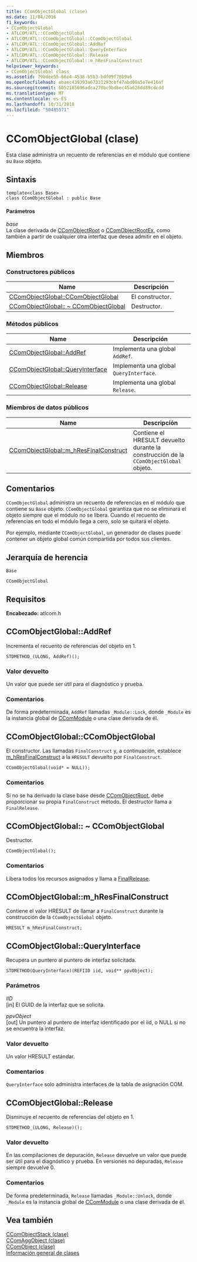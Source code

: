 ```yaml
---
title: CComObjectGlobal (clase)
ms.date: 11/04/2016
f1_keywords:
- CComObjectGlobal
- ATLCOM/ATL::CComObjectGlobal
- ATLCOM/ATL::CComObjectGlobal::CComObjectGlobal
- ATLCOM/ATL::CComObjectGlobal::AddRef
- ATLCOM/ATL::CComObjectGlobal::QueryInterface
- ATLCOM/ATL::CComObjectGlobal::Release
- ATLCOM/ATL::CComObjectGlobal::m_hResFinalConstruct
helpviewer_keywords:
- CComObjectGlobal class
ms.assetid: 79bdee55-66e4-4536-b5b3-bdf09f78b9a6
ms.openlocfilehash: ebaec439393a67331293cbf47abd08a5e7e416af
ms.sourcegitcommit: 6052185696adca270bc9bdbec45a626dd89cdcdd
ms.translationtype: MT
ms.contentlocale: es-ES
ms.lasthandoff: 10/31/2018
ms.locfileid: "50485571"
---
```

# <a name="ccomobjectglobal-class"></a>CComObjectGlobal (clase)

Esta clase administra un recuento de referencias en el módulo que contiene su `Base` objeto.

## <a name="syntax"></a>Sintaxis

```
template<class Base>
class CComObjectGlobal : public Base
```

#### <a name="parameters"></a>Parámetros

*base*<br/>
La clase derivada de [CComObjectRoot](../../atl/reference/ccomobjectroot-class.md) o [CComObjectRootEx](../../atl/reference/ccomobjectrootex-class.md), como también a partir de cualquier otra interfaz que desea admitir en el objeto.

## <a name="members"></a>Miembros

### <a name="public-constructors"></a>Constructores públicos

|Name|Descripción|
|----------|-----------------|
|[CComObjectGlobal::CComObjectGlobal](#ccomobjectglobal)|El constructor.|
|[CComObjectGlobal:: ~ CComObjectGlobal](#dtor)|Destructor.|

### <a name="public-methods"></a>Métodos públicos

|Name|Descripción|
|----------|-----------------|
|[CComObjectGlobal::AddRef](#addref)|Implementa una global `AddRef`.|
|[CComObjectGlobal::QueryInterface](#queryinterface)|Implementa una global `QueryInterface`.|
|[CComObjectGlobal::Release](#release)|Implementa una global `Release`.|

### <a name="public-data-members"></a>Miembros de datos públicos

|Name|Descripción|
|----------|-----------------|
|[CComObjectGlobal::m_hResFinalConstruct](#m_hresfinalconstruct)|Contiene el HRESULT devuelto durante la construcción de la `CComObjectGlobal` objeto.|

## <a name="remarks"></a>Comentarios

`CComObjectGlobal` administra un recuento de referencias en el módulo que contiene su `Base` objeto. `CComObjectGlobal` garantiza que no se eliminará el objeto siempre que el módulo no se libera. Cuando el recuento de referencias en todo el módulo llega a cero, solo se quitará el objeto.

Por ejemplo, mediante `CComObjectGlobal`, un generador de clases puede contener un objeto global común compartida por todos sus clientes.

## <a name="inheritance-hierarchy"></a>Jerarquía de herencia

`Base`

`CComObjectGlobal`

## <a name="requirements"></a>Requisitos

**Encabezado:** atlcom.h

##  <a name="addref"></a>  CComObjectGlobal::AddRef

Incrementa el recuento de referencias del objeto en 1.

```
STDMETHOD_(ULONG, AddRef)();
```

### <a name="return-value"></a>Valor devuelto

Un valor que puede ser útil para el diagnóstico y prueba.

### <a name="remarks"></a>Comentarios

De forma predeterminada, `AddRef` llamadas `_Module::Lock`, donde `_Module` es la instancia global de [CComModule](../../atl/reference/ccommodule-class.md) o una clase derivada de él.

##  <a name="ccomobjectglobal"></a>  CComObjectGlobal::CComObjectGlobal

El constructor. Las llamadas `FinalConstruct` y, a continuación, establece [m_hResFinalConstruct](#m_hresfinalconstruct) a la `HRESULT` devuelto por `FinalConstruct`.

```
CComObjectGlobal(void* = NULL));
```

### <a name="remarks"></a>Comentarios

Si no se ha derivado la clase base desde [CComObjectRoot](../../atl/reference/ccomobjectroot-class.md), debe proporcionar su propia `FinalConstruct` método. El destructor llama a `FinalRelease`.

##  <a name="dtor"></a>  CComObjectGlobal:: ~ CComObjectGlobal

Destructor.

```
CComObjectGlobal();
```

### <a name="remarks"></a>Comentarios

Libera todos los recursos asignados y llama a [FinalRelease](ccomobjectrootex-class.md#finalrelease).

##  <a name="m_hresfinalconstruct"></a>  CComObjectGlobal::m_hResFinalConstruct

Contiene el valor HRESULT de llamar a `FinalConstruct` durante la construcción de la `CComObjectGlobal` objeto.

```
HRESULT m_hResFinalConstruct;
```

##  <a name="queryinterface"></a>  CComObjectGlobal::QueryInterface

Recupera un puntero al puntero de interfaz solicitada.

```
STDMETHOD(QueryInterface)(REFIID iid, void** ppvObject);
```

### <a name="parameters"></a>Parámetros

*IID*<br/>
[in] El GUID de la interfaz que se solicita.

*ppvObject*<br/>
[out] Un puntero al puntero de interfaz identificado por el iid, o NULL si no se encuentra la interfaz.

### <a name="return-value"></a>Valor devuelto

Un valor HRESULT estándar.

### <a name="remarks"></a>Comentarios

`QueryInterface` solo administra interfaces de la tabla de asignación COM.

##  <a name="release"></a>  CComObjectGlobal::Release

Disminuye el recuento de referencias del objeto en 1.

```
STDMETHOD_(ULONG, Release)();
```

### <a name="return-value"></a>Valor devuelto

En las compilaciones de depuración, `Release` devuelve un valor que puede ser útil para el diagnóstico y prueba. En versiones no depuradas, `Release` siempre devuelve 0.

### <a name="remarks"></a>Comentarios

De forma predeterminada, `Release` llamadas `_Module::Unlock`, donde `_Module` es la instancia global de [CComModule](../../atl/reference/ccommodule-class.md) o una clase derivada de él.

## <a name="see-also"></a>Vea también

[CComObjectStack (clase)](../../atl/reference/ccomobjectstack-class.md)<br/>
[CComAggObject (clase)](../../atl/reference/ccomaggobject-class.md)<br/>
[CComObject (clase)](../../atl/reference/ccomobject-class.md)<br/>
[Información general de clases](../../atl/atl-class-overview.md)
